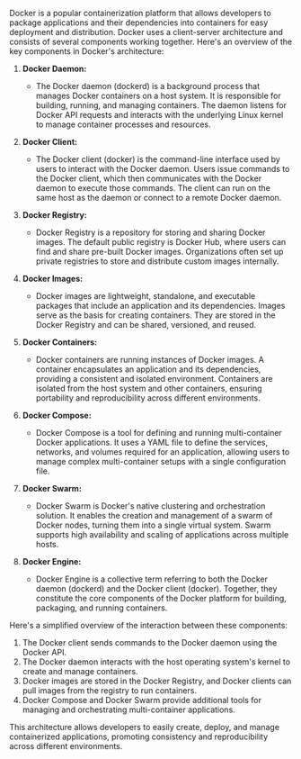 Docker is a popular containerization platform that allows developers to package applications and their dependencies into containers for easy deployment and distribution. Docker uses a client-server architecture and consists of several components working together. Here's an overview of the key components in Docker's architecture:

1. **Docker Daemon:**
   - The Docker daemon (dockerd) is a background process that manages Docker containers on a host system. It is responsible for building, running, and managing containers. The daemon listens for Docker API requests and interacts with the underlying Linux kernel to manage container processes and resources.

2. **Docker Client:**
   - The Docker client (docker) is the command-line interface used by users to interact with the Docker daemon. Users issue commands to the Docker client, which then communicates with the Docker daemon to execute those commands. The client can run on the same host as the daemon or connect to a remote Docker daemon.

3. **Docker Registry:**
   - Docker Registry is a repository for storing and sharing Docker images. The default public registry is Docker Hub, where users can find and share pre-built Docker images. Organizations often set up private registries to store and distribute custom images internally.

4. **Docker Images:**
   - Docker images are lightweight, standalone, and executable packages that include an application and its dependencies. Images serve as the basis for creating containers. They are stored in the Docker Registry and can be shared, versioned, and reused.

5. **Docker Containers:**
   - Docker containers are running instances of Docker images. A container encapsulates an application and its dependencies, providing a consistent and isolated environment. Containers are isolated from the host system and other containers, ensuring portability and reproducibility across different environments.

6. **Docker Compose:**
   - Docker Compose is a tool for defining and running multi-container Docker applications. It uses a YAML file to define the services, networks, and volumes required for an application, allowing users to manage complex multi-container setups with a single configuration file.

7. **Docker Swarm:**
   - Docker Swarm is Docker's native clustering and orchestration solution. It enables the creation and management of a swarm of Docker nodes, turning them into a single virtual system. Swarm supports high availability and scaling of applications across multiple hosts.

8. **Docker Engine:**
   - Docker Engine is a collective term referring to both the Docker daemon (dockerd) and the Docker client (docker). Together, they constitute the core components of the Docker platform for building, packaging, and running containers.

Here's a simplified overview of the interaction between these components:

1. The Docker client sends commands to the Docker daemon using the Docker API.
2. The Docker daemon interacts with the host operating system's kernel to create and manage containers.
3. Docker images are stored in the Docker Registry, and Docker clients can pull images from the registry to run containers.
4. Docker Compose and Docker Swarm provide additional tools for managing and orchestrating multi-container applications.

This architecture allows developers to easily create, deploy, and manage containerized applications, promoting consistency and reproducibility across different environments.
